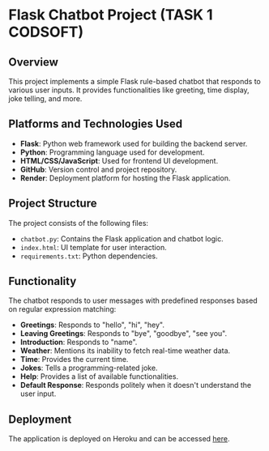 # Flask Chatbot Project (TASK 1 CODSOFT)

## Overview
This project implements a simple Flask rule-based chatbot that responds to various user inputs. It provides functionalities like greeting, time display, joke telling, and more.

## Platforms and Technologies Used
- **Flask**: Python web framework used for building the backend server.
- **Python**: Programming language used for development.
- **HTML/CSS/JavaScript**: Used for frontend UI development.
- **GitHub**: Version control and project repository.
- **Render**: Deployment platform for hosting the Flask application.

## Project Structure
The project consists of the following files:
- `chatbot.py`: Contains the Flask application and chatbot logic.
- `index.html`: UI template for user interaction.
- `requirements.txt`: Python dependencies.

## Functionality
The chatbot responds to user messages with predefined responses based on regular expression matching:
- **Greetings**: Responds to "hello", "hi", "hey".
- **Leaving Greetings**: Responds to "bye", "goodbye", "see you".
- **Introduction**: Responds to "name".
- **Weather**: Mentions its inability to fetch real-time weather data.
- **Time**: Provides the current time.
- **Jokes**: Tells a programming-related joke.
- **Help**: Provides a list of available functionalities.
- **Default Response**: Responds politely when it doesn't understand the user input.

## Deployment
The application is deployed on Heroku and can be accessed [here](https://chatbot-fyjx.onrender.com).


